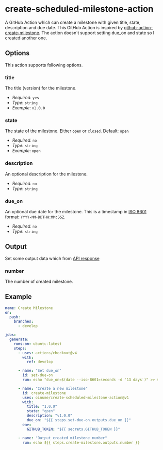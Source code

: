 # create-scheduled-milestone-action

A GitHub Action which can create a milestone with given title, state, description and due date. This GitHub Action is inspired by [github-action-create-milestone](https://github.com/marketplace/actions/create-milestone). The action doesn't support setting due_on and state so I created another one.

## Options

This action supports following options.

### title

The title (version) for the milestone.

- *Required*: `yes`
- *Type*: `string`
- *Example*: `v1.0.0`

### state

The state of the milestone. Either `open` or `closed`. Default: `open`

- *Required*: `no`
- *Type*: `string`
- *Example*: `open`

### description

An optional description for the milestone.

- *Required*: `no`
- *Type*: `string`

### due_on

An optional due date for the milestone. This is a timestamp in [ISO 8601](https://en.wikipedia.org/wiki/ISO_8601) format: `YYYY-MM-DDTHH:MM:SSZ`.

* *Required*: `no`
* *Type*: `string`

## Output

Set some output data which from [API response](https://developer.github.com/v3/issues/milestones/#response)

### number

The number of created milestone.

## Example

```yaml
name: Create Milestone
on:
  push:
    branches:
      - develop

jobs:
  generate:
    runs-on: ubuntu-latest
    steps:
      - uses: actions/checkout@v4
        with:
          ref: develop

      - name: "Set due_on"
        id: set-due-on
        run: echo "due_on=$(date --iso-8601=seconds -d '13 days')" >> $GITHUB_ENV

      - name: "Create a new milestone"
        id: create-milestone
        uses: oinume/create-scheduled-milestone-action@v1
        with:
          title: "1.0.0"
          state: "open"
          description: "v1.0.0"
          due_on: "${{ steps.set-due-on.outputs.due_on }}"
        env:
          GITHUB_TOKEN: "${{ secrets.GITHUB_TOKEN }}"

      - name: "Output created milestone number"
        run: echo ${{ steps.create-milestone.outputs.number }}
```
